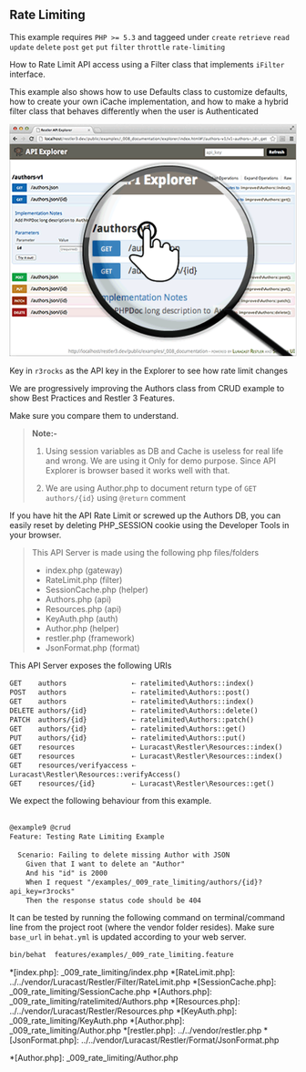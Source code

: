 ## Rate Limiting 

 This example requires `PHP >= 5.3` and taggeed under `create` `retrieve` `read` `update` `delete` `post` `get` `put` `filter` `throttle` `rate-limiting`


How to Rate Limit API access using a Filter class that implements
`iFilter` interface.

This example also shows how to use Defaults class to customize defaults, how to create your own
iCache implementation, and how to make a hybrid filter class that behaves differently
when the user is Authenticated

[![Restler API Explorer](../resources/explorer1.png)](explorer/index.html#!/authors-v1)

Key in `r3rocks` as the API key in the Explorer to see how rate limit changes

We are progressively improving the Authors class from CRUD example 
to show Best Practices and Restler 3 Features.

Make sure you compare them to understand.

> **Note:-**
>
>  1. Using session variables as DB and Cache is useless for real life and wrong. We are using it
>     Only for demo purpose. Since API Explorer is browser based it works well with that.
>
>  2. We are using Author.php to document return type of `GET authors/{id}` using `@return` comment

If you have hit the API Rate Limit or screwed up the Authors DB, you can easily reset by deleting
PHP_SESSION cookie using the Developer Tools in your browser.

> This API Server is made using the following php files/folders
> 
> * index.php      (gateway)
> * RateLimit.php      (filter)
> * SessionCache.php      (helper)
> * Authors.php      (api)
> * Resources.php      (api)
> * KeyAuth.php      (auth)
> * Author.php      (helper)
> * restler.php      (framework)
> * JsonFormat.php      (format)

This API Server exposes the following URIs

    GET    authors                ⇠ ratelimited\Authors::index()
    POST   authors                ⇠ ratelimited\Authors::post()
    GET    authors                ⇠ ratelimited\Authors::index()
    DELETE authors/{id}           ⇠ ratelimited\Authors::delete()
    PATCH  authors/{id}           ⇠ ratelimited\Authors::patch()
    GET    authors/{id}           ⇠ ratelimited\Authors::get()
    PUT    authors/{id}           ⇠ ratelimited\Authors::put()
    GET    resources              ⇠ Luracast\Restler\Resources::index()
    GET    resources              ⇠ Luracast\Restler\Resources::index()
    GET    resources/verifyaccess ⇠ Luracast\Restler\Resources::verifyAccess()
    GET    resources/{id}         ⇠ Luracast\Restler\Resources::get()







We expect the following behaviour from this example.

```gherkin

@example9 @crud
Feature: Testing Rate Limiting Example

  Scenario: Failing to delete missing Author with JSON
    Given that I want to delete an "Author"
    And his "id" is 2000
    When I request "/examples/_009_rate_limiting/authors/{id}?api_key=r3rocks"
    Then the response status code should be 404
```

It can be tested by running the following command on terminal/command line
from the project root (where the vendor folder resides). Make sure `base_url`
in `behat.yml` is updated according to your web server.

```bash
bin/behat  features/examples/_009_rate_limiting.feature
```



*[index.php]: _009_rate_limiting/index.php
*[RateLimit.php]: ../../vendor/Luracast/Restler/Filter/RateLimit.php
*[SessionCache.php]: _009_rate_limiting/SessionCache.php
*[Authors.php]: _009_rate_limiting/ratelimited/Authors.php
*[Resources.php]: ../../vendor/Luracast/Restler/Resources.php
*[KeyAuth.php]: _009_rate_limiting/KeyAuth.php
*[Author.php]: _009_rate_limiting/Author.php
*[restler.php]: ../../vendor/restler.php
*[JsonFormat.php]: ../../vendor/Luracast/Restler/Format/JsonFormat.php

*[Author.php]: _009_rate_limiting/Author.php